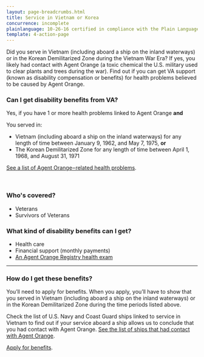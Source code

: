 ```yaml
---
layout: page-breadcrumbs.html
title: Service in Vietnam or Korea
concurrence: incomplete
plainlanguage: 10-26-16 certified in compliance with the Plain Language Act
template: 4-action-page
---
```


Did you serve in Vietnam (including aboard a ship on the inland waterways) or in the Korean Demilitarized Zone during the Vietnam War Era? If yes, you likely had contact with Agent Orange (a toxic chemical the U.S. military used to clear plants and trees during the war). Find out if you can get VA support (known as disability compensation or benefits) for health problems believed to be caused by Agent Orange.

<div class="call-out" markdown="1">

### Can I get disability benefits from VA?

Yes, if you have 1 or more health problems linked to Agent Orange **and**

You served in:
- Vietnam (including aboard a ship on the inland waterways) for any length of time between January 9, 1962, and May 7, 1975, **or**
- The Korean Demilitarized Zone for any length of time between April 1, 1968, and August 31, 1971

[See a list of Agent Orange‒related health problems](https://www.vets.gov/disability-benefits/conditions/exposure-to-hazardous-materials/agent-orange/diseases/).

<br>

### Who's covered?

- Veterans
- Survivors of Veterans

</div>

### What kind of disability benefits can I get?

- Health care
- Financial support (monthly payments)
- [An Agent Orange Registry health exam](/disability-benefits/conditions/exposure-to-hazardous-materials/agent-orange/registry-health-exam/)

-----

### How do I get these benefits?

You’ll need to apply for benefits. When you apply, you’ll have to show that you served in Vietnam (including aboard a ship on the inland waterways) or in the Korean Demilitarized Zone during the time periods listed above.

Check the list of U.S. Navy and Coast Guard ships linked to service in Vietnam to find out if your service aboard a ship allows us to conclude that you had contact with Agent Orange. [See the list of ships that had contact with Agent Orange](http://www.publichealth.va.gov/exposures/agentorange/shiplist/list.asp).

[Apply for benefits](https://www.vets.gov/disability-benefits/apply-for-benefits/).
